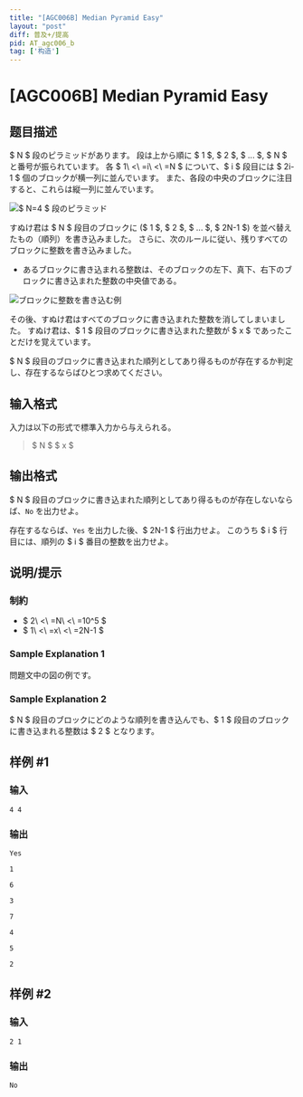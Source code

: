 ```yaml
---
title: "[AGC006B] Median Pyramid Easy"
layout: "post"
diff: 普及+/提高
pid: AT_agc006_b
tag: ['构造']
---
```


# [AGC006B] Median Pyramid Easy

## 题目描述

[problemUrl]: https://atcoder.jp/contests/agc006/tasks/agc006_b

$ N $ 段のピラミッドがあります。 段は上から順に $ 1 $, $ 2 $, $ ... $, $ N $ と番号が振られています。 各 $ 1\ <\ =i\ <\ =N $ について、$ i $ 段目には $ 2i-1 $ 個のブロックが横一列に並んでいます。 また、各段の中央のブロックに注目すると、これらは縦一列に並んでいます。

 ![](https://cdn.luogu.com.cn/upload/vjudge_pic/AT_agc006_b/a992c42b0e9b0597f104bf82a0adc1131324bb4f.png)$ N=4 $ 段のピラミッド

 

すぬけ君は $ N $ 段目のブロックに ($ 1 $, $ 2 $, $ ... $, $ 2N-1 $) を並べ替えたもの（順列）を書き込みました。 さらに、次のルールに従い、残りすべてのブロックに整数を書き込みました。

- あるブロックに書き込まれる整数は、そのブロックの左下、真下、右下のブロックに書き込まれた整数の中央値である。

 ![](https://cdn.luogu.com.cn/upload/vjudge_pic/AT_agc006_b/545e109d7af3caf92b1a8f9ac80715efa6c3d3db.png)ブロックに整数を書き込む例

 

その後、すぬけ君はすべてのブロックに書き込まれた整数を消してしまいました。 すぬけ君は、$ 1 $ 段目のブロックに書き込まれた整数が $ x $ であったことだけを覚えています。

$ N $ 段目のブロックに書き込まれた順列としてあり得るものが存在するか判定し、存在するならばひとつ求めてください。

## 输入格式

入力は以下の形式で標準入力から与えられる。

> $ N $ $ x $

## 输出格式

$ N $ 段目のブロックに書き込まれた順列としてあり得るものが存在しないならば、`No` を出力せよ。

存在するならば、`Yes` を出力した後、$ 2N-1 $ 行出力せよ。 このうち $ i $ 行目には、順列の $ i $ 番目の整数を出力せよ。

## 说明/提示

### 制約

- $ 2\ <\ =N\ <\ =10^5 $
- $ 1\ <\ =x\ <\ =2N-1 $

### Sample Explanation 1

問題文中の図の例です。

### Sample Explanation 2

$ N $ 段目のブロックにどのような順列を書き込んでも、$ 1 $ 段目のブロックに書き込まれる整数は $ 2 $ となります。

## 样例 #1

### 输入

```
4 4
```

### 输出

```
Yes
1
6
3
7
4
5
2
```

## 样例 #2

### 输入

```
2 1
```

### 输出

```
No
```

